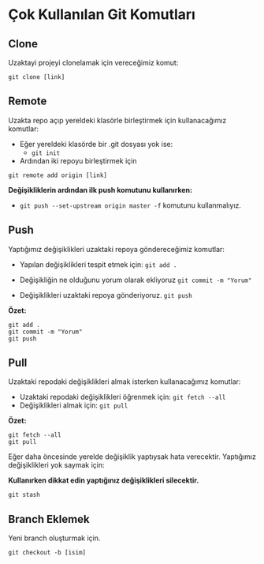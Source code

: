 # Çok Kullanılan Git Komutları

## Clone

Uzaktayi projeyi clonelamak için vereceğimiz komut:

```
git clone [link]
```



## Remote

Uzakta repo açıp yereldeki klasörle birleştirmek için kullanacağımız komutlar:

* Eğer yereldeki klasörde bir .git dosyası yok ise:
  * `git init`
* Ardından iki repoyu birleştirmek için

```
git remote add origin [link]
```

**Değişikliklerin ardından ilk push komutunu kullanırken:**

* `git push --set-upstream origin master -f` komutunu kullanmalıyız.

## Push

Yaptığımız değişiklikleri uzaktaki repoya göndereceğimiz komutlar:

* Yapılan değişiklikleri tespit etmek için: `git add .`

* Değişikliğin ne olduğunu yorum olarak ekliyoruz `git commit -m "Yorum"`
* Değişiklikleri uzaktaki repoya gönderiyoruz. `git push`

**Özet:**

```
git add .
git commit -m "Yorum"
git push
```



## Pull

Uzaktaki repodaki değişiklikleri almak isterken kullanacağımız komutlar:

* Uzaktaki repodaki değişiklikleri öğrenmek için: `git fetch --all`
* Değişiklikleri almak için: `git pull`

**Özet:**

```
git fetch --all
git pull
```



Eğer daha öncesinde yerelde değişiklik yaptıysak hata verecektir. Yaptığımız değişiklikleri yok saymak için:

**Kullanırken dikkat edin yaptığınız değişiklikleri silecektir.**

```
git stash
```

## Branch Eklemek

Yeni branch oluşturmak için.

`git checkout -b [isim]`